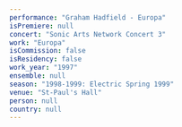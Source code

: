 ```yaml
---
performance: "Graham Hadfield - Europa"
isPremiere: null
concert: "Sonic Arts Network Concert 3"
work: "Europa"
isCommission: false
isResidency: false
work_year: "1997"
ensemble: null
season: "1998-1999: Electric Spring 1999"
venue: "St-Paul's Hall"
person: null
country: null
---
```



